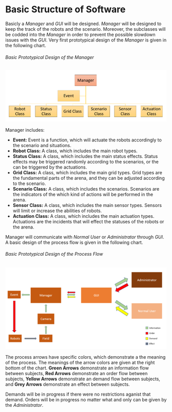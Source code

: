 # Basic Structure of Software

Basicly a *Manager* and *GUI* will be designed. *Manager* will be designed to keep the track of the robots and the scenario. Moreover,
 the subclasses will be codded into the *Manager* in order to prevent the possible slowdown issues with the *GUI*. 
 Very first prototypical design of the *Manager* is given in the following chart.
 
 ###### Basic Prototypical Design of the *Manager*
![Screenshot](manager-layout.PNG)

Manager includes:

* **Event:** Event is a function, which will actuate the robots accordingly to the scenario and situations.
* **Robot Class:** A class, which includes the main robot types.
* **Status Class:** A class, which includes the main status effects. Status effects may be triggered randomly according to 
the scenarios, or the can be triggered by the actuations.
* **Grid Class:** A class, which includes the main grid types. Grid types are the fundamental parts of the arena, 
and they can be adjusted according to the scenario.
* **Scenario Class:** A class, which includes the scenarios. 
Scenarios are the indicators of the which kind of actions will be performed in the arena.
* **Sensor Class:** A class, which includes the main sensor types. Sensors will limit or increase the abilities of robots.
* **Actuation Class:** A class, which includes the main actuation types. 
Actuations are the incidents that will effect the statuses of the robots or the arena.

Manager will communicate with *Normal User* or *Administrator* through *GUI*. A basic design of the process flow is given in the
following chart. 

 ###### Basic Prototypical Design of the Process Flow
![Screenshot](process-flow.PNG)

The process arrows have specific colors, which demonstrate a the meaning of the process. The meanings of the arrow colors are given
at the right bottom of the chart. **Green Arrows** demonstrate an information flow between subjects, 
**Red Arrows** demonstrate an order flow between subjects, **Yellow Arrows** demonstrate an demand flow between subjects, and 
**Grey Arrows** demonstrate an effect between subjects. 

Demands will be in progress if there were no restrictions aganist that demand. Orders will be in progress no matter what and only can
be given by the *Administrator*.
